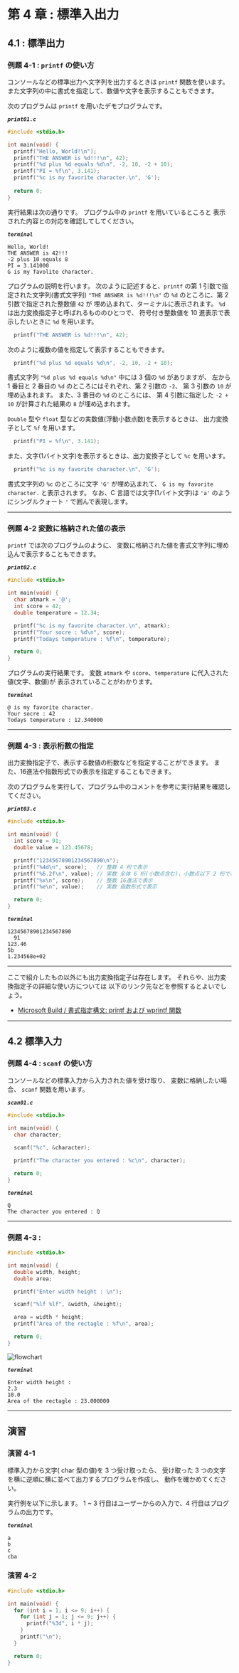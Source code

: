 # 第 4 章 : 標準入出力

## 4.1 : 標準出力

### 例題 4-1 : `printf` の使い方

コンソールなどの標準出力へ文字列を出力するときは `printf` 関数を使います。
また文字列の中に書式を指定して、数値や文字を表示することもできます。

次のプログラムは `printf` を用いたデモプログラムです。

***`print01.c`***
```c
#include <stdio.h>

int main(void) {
  printf("Hello, World!\n");
  printf("THE ANSWER is %d!!!\n", 42);
  printf("%d plus %d equals %d\n", -2, 10, -2 + 10);
  printf("PI = %f\n", 3.141);
  printf("%c is my favorite character.\n", 'G');
  
  return 0;
}
```

実行結果は次の通りです。
プログラム中の `printf` を用いているところと
表示された内容との対応を確認してしてください。

***`terminal`***
```
Hello, World!
THE ANSWER is 42!!!
-2 plus 10 equals 8
PI = 3.141000
G is my favolite character.
```

プログラムの説明を行います。
次のように記述すると、`printf` の第 1 引数で指定された文字列(書式文字列)
 `"THE ANSWER is %d!!!\n"` の `%d` のところに、第 2 引数で指定された整数値 `42` が
 埋め込まれて、ターミナルに表示されます。
 `%d` は出力変換指定子と呼ばれるもののひとつで、
 符号付き整数値を 10 進表示で表示したいときに `%d` を用います。
```c
  printf("THE ANSWER is %d!!!\n", 42);
```

次のように複数の値を指定して表示することもできます。
```c
  printf("%d plus %d equals %d\n", -2, 10, -2 + 10);
```
書式文字列 `"%d plus %d equals %d\n"` 中には 3 個の `%d` がありますが、
左から 1 番目と 2 番目の `%d` のところにはそれぞれ、第 2 引数の `-2`、
第 3 引数の `10` が埋め込まれます。
また、3 番目の `%d` のところには、
第 4 引数に指定した `-2 + 10` が計算された結果の `8` が埋め込まれます。

`Double` 型や `float` 型などの実数値(浮動小数点数)を表示するときは、
出力変換子として `%f` を用います。
```c
  printf("PI = %f\n", 3.141);
```

また、文字(1バイト文字)を表示するときは、出力変換子として `%c` を用います。
```c
  printf("%c is my favorite character.\n", 'G');
```
書式文字列の `%c` のところに文字 `'G'` が埋め込まれて、
`G is my favorite character.` と表示されます。
なお、C 言語では文字(1バイト文字)は `'a'` のようにシングルクォート `'` で囲んで表現します。

---
### 例題 4-2 変数に格納された値の表示

`printf` では次のプログラムのように、
変数に格納された値を書式文字列に埋め込んで表示することもできます。

***`print02.c`***
```c
#include <stdio.h>

int main(void) {
  char atmark = '@';
  int score = 42;
  double temperature = 12.34;

  printf("%c is my favorite character.\n", atmark);
  printf("Your socre : %d\n", score);
  printf("Todays temperature : %f\n", temperature);

  return 0;
}
```

プログラムの実行結果です。
変数 `atmark` や `score`、`temperature` に代入された値(文字、数値)が
表示されていることがわかります。

***`terminal`***
```
@ is my favorite character.
Your socre : 42
Todays temperature : 12.340000
```

---
### 例題 4-3 : 表示桁数の指定

出力変換指定子で、表示する数値の桁数などを指定することができます。
また、16進法や指数形式での表示を指定することもできます。

次のプログラムを実行して、プログラム中のコメントを参考に実行結果を確認してください。

***`print03.c`***
```c
#include <stdio.h>

int main(void) {
  int score = 91;
  double value = 123.45678;

  printf("12345678901234567890\n");
  printf("%4d\n", score);   // 整数 4 桁で表示
  printf("%6.2f\n", value); // 実数 全体 6 桁(小数点含む)，小数点以下 2 桁で表示
  printf("%x\n", score);    // 整数 16進法で表示
  printf("%e\n", value);    // 実数 指数形式で表示

  return 0;
}
```

***`terminal`***
```
12345678901234567890
  91
123.46
5b
1.234568e+02
```

---

ここで紹介したもの以外にも出力変換指定子は存在します。
それらや、出力変換指定子の詳細な使い方については
以下のリンク先などを参照するとよいでしょう。
- [Microsoft Build / 書式指定構文: printf および wprintf 関数](https://learn.microsoft.com/ja-jp/cpp/c-runtime-library/format-specification-syntax-printf-and-wprintf-functions?view=msvc-170)


---

## 4.2 標準入力

### 例題 4-4 : `scanf` の使い方

コンソールなどの標準入力から入力された値を受け取り、
変数に格納したい場合、 `scanf` 関数を用います。

***`scan01.c`***
```c
#include <stdio.h>

int main(void) {
  char character;
  
  scanf("%c", &character);

  printf("The character you entered : %c\n", character);

  return 0;
}
```

***`terminal`***
```
Q
The character you entered : Q
```

---

### 例題 4-3 :

```c
#include <stdio.h>

int main(void) {
  double width, height;
  double area;

  printf("Enter width height : \n");

  scanf("%lf %lf", &width, &height);

  area = width * height;
  printf("Area of the rectagle : %f\n", area);

  return 0;
}
```

![flowchart](./assets/flowchart_chap04_rectangle.png)

***`terminal`***
```
Enter width height : 
2.3
10.0
Area of the rectagle : 23.000000
```

---

## 演習

### 演習 4-1

標準入力から文字( char 型の値)を 3 つ受け取ったら、
受け取った 3 つの文字を横に逆順に横に並べて出力するプログラムを作成し、
動作を確かめてください。

実行例を以下に示します。
1 ~ 3 行目はユーザーからの入力で、4 行目はプログラムの出力です。

***`terminal`***
```
a
b
c
cba
```

### 演習 4-2

```c
#include <stdio.h>

int main(void) {
  for (int i = 1; i <= 9; i++) {
    for (int j = 1; j <= 9; j++) {
      printf("%3d", i * j);
    }
    printf("\n");
  }

  return 0;
}
```